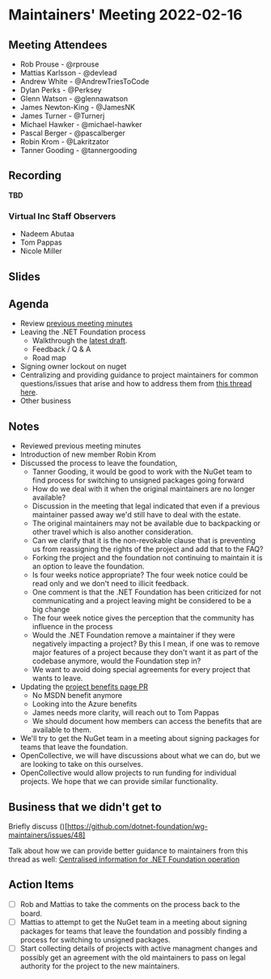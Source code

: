 # Maintainers' Meeting 2022-02-16

## Meeting Attendees

- Rob Prouse - @rprouse
- Mattias Karlsson - @devlead
- Andrew White - @AndrewTriesToCode
- Dylan Perks - @Perksey
- Glenn Watson - @glennawatson
- James Newton-King - @JamesNK
- James Turner - @Turnerj
- Michael Hawker - @michael-hawker
- Pascal Berger - @pascalberger
- Robin Krom - @Lakritzator
- Tanner Gooding - @tannergooding

## Recording

**TBD**

### Virtual Inc Staff Observers

- Nadeem Abutaa
- Tom Pappas
- Nicole Miller

## Slides

## Agenda

- Review [previous meeting minutes](2022-01-12-meeting-minutes.md)
- Leaving the .NET Foundation process
  - Walkthrough the [latest draft](https://github.com/dotnet-foundation/Home/discussions/68#discussioncomment-2168432).
  - Feedback / Q & A
  - Road map
- Signing owner lockout on nuget
- Centralizing and providing guidance to project maintainers for common questions/issues that arise and how to address them from [this thread here](https://github.com/dotnet-foundation/Home/discussions/61).
- Other business

## Notes

- Reviewed previous meeting minutes
- Introduction of new member Robin Krom
- Discussed the process to leave the foundation,
  - Tanner Gooding, it would be good to work with the NuGet team to find process for switching to unsigned packages going forward
  - How do we deal with it when the original maintainers are no longer available?
  - Discussion in the meeting that legal indicated that even if a previous maintainer passed away we'd still have to deal with the estate.
  - The original maintainers may not be available due to backpacking or other travel which is also another consideration.
  - Can we clarify that it is the non-revokable clause that is preventing us from reassigning the rights of the project and add that to the FAQ?
  - Forking the project and the foundation not continuing to maintain it is an option to leave the foundation.
  - Is four weeks notice appropriate? The four week notice could be read only and we don't need to illicit feedback.
  - One comment is that the .NET Foundation has been criticized for not communicating and a project leaving might be considered to be a big change
  - The four week notice gives the perception that the community has influence in the process
  - Would the .NET Foundation remove a maintainer if they were negatively impacting a project? By this I mean, if one was to remove major features of a project because they don't want it as part of the codebase anymore, would the Foundation step in?
  - We want to avoid doing special agreements for every project that wants to leave.
- Updating the [project benefits page PR](https://github.com/dotnet-foundation/website/pull/1085)
  - No MSDN benefit anymore
  - Looking into the Azure benefits
  - James needs more clarity, will reach out to Tom Pappas
  - We should document how members can access the benefits that are available to them.
- We'll try to get the NuGet team in a meeting about signing packages for teams that leave the foundation.
- OpenCollective, we will have discussions about what we can do, but we are looking to take on this ourselves.
- OpenCollective would allow projects to run funding for individual projects. We hope that we can provide similar functionality.

## Business that we didn't get to

Briefly discuss ()[https://github.com/dotnet-foundation/wg-maintainers/issues/48]

Talk about how we can provide better guidance to maintainers from this thread as well: [Centralised information for .NET Foundation operation](https://github.com/dotnet-foundation/Home/discussions/61)

## Action Items

- [ ] Rob and Mattias to take the comments on the process back to the board.
- [ ] Mattias to attempt to get the NuGet team in a meeting about signing packages for teams that leave the foundation and possibly finding a process for switching to unsigned packages.
- [ ] Start collecting details of projects with active managment changes and possibly get an agreement with the old maintainers to pass on legal authority for the project to the new maintainers.
